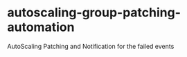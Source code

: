 # autoscaling-group-patching-automation
AutoScaling Patching and Notification for the failed events
